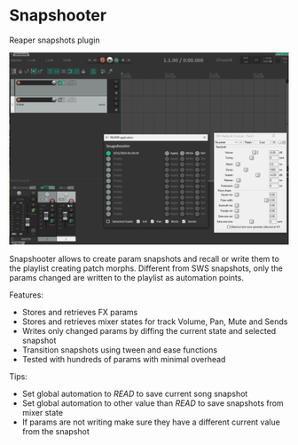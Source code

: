 # Snapshooter

Reaper snapshots plugin

![snapshooter.gif](doc/snapshooter.gif)

Snapshooter allows to create param snapshots and recall or write them to the playlist creating patch morphs.
Different from SWS snapshots, only the params changed are written to the playlist as automation points.

Features:
  * Stores and retrieves FX params
  * Stores and retrieves mixer states for track Volume, Pan, Mute and Sends
  * Writes only changed params by diffing the current state and selected snapshot
  * Transition snapshots using tween and ease functions
  * Tested with hundreds of params with minimal overhead

Tips:
  * Set global automation to _READ_ to save current song snapshot
  * Set global automation to other value than _READ_ to save snapshots from mixer state
  * If params are not writing make sure they have a different current value from the snapshot

